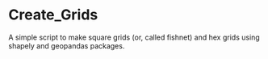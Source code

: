 # Create_Grids
A simple script to make square grids (or, called fishnet) and hex grids using shapely and geopandas packages. 

